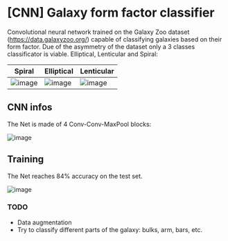 # [CNN] Galaxy form factor classifier

Convolutional neural network trained on the Galaxy Zoo dataset (https://data.galaxyzoo.org/) capable of classifying galaxies based on their form factor.
Due of the asymmetry of the dataset only a 3 classes classificator is viable. Elliptical, Lenticular and Spiral:

| Spiral    | Elliptical    | Lenticular    |
|-------|-------|-------|
| ![image](https://user-images.githubusercontent.com/55019419/181256783-1eeb159e-4e3f-4954-8105-d3134c931153.png)| ![image](https://user-images.githubusercontent.com/55019419/181257013-008b9f1e-2d1e-4896-875d-9600458f10af.png) | ![image](https://user-images.githubusercontent.com/55019419/181257270-673b250b-e548-4817-9dac-28251c908570.png)|


## CNN infos

The Net is made of 4 Conv-Conv-MaxPool blocks:

![image](https://user-images.githubusercontent.com/55019419/181258585-91fbd35d-7802-43ee-be47-2aa6687f0ff6.png)


## Training 

The Net reaches 84% accuracy on the test set.

![image](https://user-images.githubusercontent.com/55019419/181259088-0ebce27e-9e28-4b0d-b655-1919d65640ef.png)




### TODO
- Data augmentation
- Try to classify different parts of the galaxy: bulks, arm, bars, etc.

